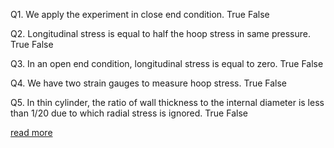 Q1. We apply the experiment in close end condition.
True
False

Q2. Longitudinal stress is equal to half the hoop stress in same pressure.
True
False

Q3. In an open end condition, longitudinal stress is equal to zero.
True
False

Q4. We have two strain gauges to measure hoop stress.
True
False

Q5. In thin cylinder, the ratio of wall thickness to the internal diameter is less than 1/20 due to which radial stress is ignored.
True
False 

<a href="docs/Exp-9-Principal-stresses.pdf">read more</a>

